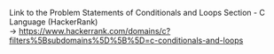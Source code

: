 Link to the Problem Statements of Conditionals and Loops Section - C Language (HackerRank) <br>
-> https://www.hackerrank.com/domains/c?filters%5Bsubdomains%5D%5B%5D=c-conditionals-and-loops
